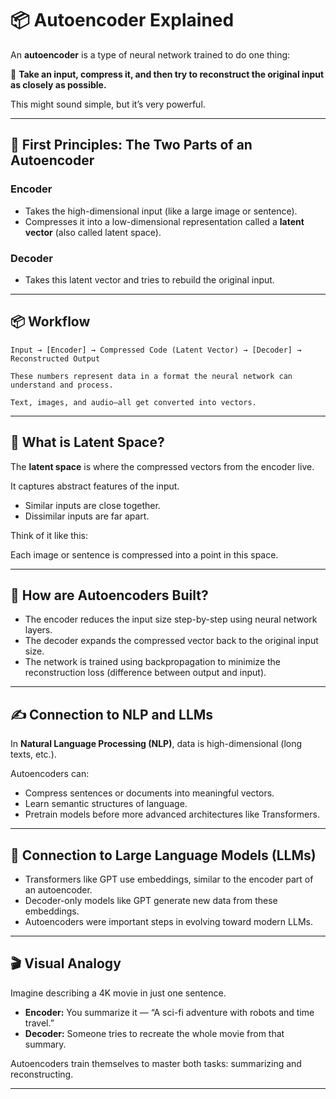 # 📦 Autoencoder Explained

An **autoencoder** is a type of neural network trained to do one thing:

🔄 **Take an input, compress it, and then try to reconstruct the original input as closely as possible.**

This might sound simple, but it’s very powerful.

---

## 🧠 First Principles: The Two Parts of an Autoencoder

### **Encoder**
- Takes the high-dimensional input (like a large image or sentence).
- Compresses it into a low-dimensional representation called a **latent vector** (also called latent space).

### **Decoder**
- Takes this latent vector and tries to rebuild the original input.

---

## 📦 Workflow
    Input → [Encoder] → Compressed Code (Latent Vector) → [Decoder] → Reconstructed Output

    These numbers represent data in a format the neural network can understand and process.

    Text, images, and audio—all get converted into vectors.

---

## 🌌 What is Latent Space?

The **latent space** is where the compressed vectors from the encoder live.

It captures abstract features of the input.

- Similar inputs are close together.
- Dissimilar inputs are far apart.

Think of it like this:

Each image or sentence is compressed into a point in this space.

---

## 🤖 How are Autoencoders Built?

- The encoder reduces the input size step-by-step using neural network layers.
- The decoder expands the compressed vector back to the original input size.
- The network is trained using backpropagation to minimize the reconstruction loss (difference between output and input).

---

## ✍️ Connection to NLP and LLMs

In **Natural Language Processing (NLP)**, data is high-dimensional (long texts, etc.).

Autoencoders can:
- Compress sentences or documents into meaningful vectors.
- Learn semantic structures of language.
- Pretrain models before more advanced architectures like Transformers.

---

## 🧠 Connection to Large Language Models (LLMs)

- Transformers like GPT use embeddings, similar to the encoder part of an autoencoder.
- Decoder-only models like GPT generate new data from these embeddings.
- Autoencoders were important steps in evolving toward modern LLMs.

---

## 🎬 Visual Analogy

Imagine describing a 4K movie in just one sentence.

- **Encoder:** You summarize it — “A sci-fi adventure with robots and time travel.”
- **Decoder:** Someone tries to recreate the whole movie from that summary.

Autoencoders train themselves to master both tasks: summarizing and reconstructing.

---